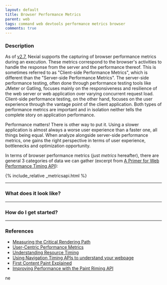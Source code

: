 ```yaml
---
layout: default
title: Browser Performance Metrics
parent: web
tags: command web devtools performance metrics browser
comments: true
---
```


### Description
As of [v2.7](../../release/nexial-core-v2.7.changelog), Nexial supports the capturing of browser performance metrics 
during an execution. These metrics correspond to the browser's activities to handle the response from the server and 
the performance thereof. This is sometimes referred to as "Client-side Performance Metrics", which is different than 
the "Server-side Performance Metrics". The server-side performance testing, often done through performance testing tools 
like JMeter or Gatling, focuses mainly on the responsiveness and resilience of the web server or web application over 
varying concurrent request load. Client-side performance testing, on the other hand, focuses on the user experience 
through the vantage point of the client application. Both types of performance metrics are important and in isolation 
neither tells the complete story on application performance.

Performance matters! There is other way to put it. Using a slower application is almost always a worse user experience 
than a faster one, all things being equal. When analyze alongside server-side performance metrics, one gains the right 
perspective in terms of user experience, bottlenecks and optimization opportunity.

In terms of browser performance metrics (just _metrics_ hereafter), there are general 3 categories of data we can 
gather (excerpt from <a href="http://siusin.github.io/perf-timing-primer/" class="external-link" target="_nexial_link">
A Primer for Web Performance Timing API</a>):

{% include_relative _metricsapi.html %}


-----

### What does it look like?

-----

### How do I get started?

-----

### References
<ul>
<li><a href="https://developers.google.com/web/fundamentals/performance/critical-rendering-path/measure-crp" class="external-link" target="_nexial_link">Measuring the Critical Rendering Path</a></li>
<li><a href="https://developers.google.com/web/fundamentals/performance/user-centric-performance-metrics" class="external-link" target="_nexial_link">User-Centric Performance Metrics</a></li>
<li><a href="https://developers.google.com/web/tools/chrome-devtools/network/understanding-resource-timing" class="external-link" target="_nexial_link">Understanding Resource Timing</a></li>
<li><a href="https://community.akamai.com/customers/s/article/Using-Navigation-Timing-APIs-to-understand-your-webpage?language=en_US" class="external-link" target="_nexial_link">Using Navigation Timing APIs to understand your webpage</a></li>
<li><a href="https://gtmetrix.com/blog/first-contentful-paint-explained/" class="external-link" target="_nexial_link">First Content Paint Explained</a></li>
<li><a href="https://www.sitepen.com/blog/improving-performance-with-the-paint-timing-api/" class="external-link" target="_nexial_link">Improving Performance with the Paint Riming API</a></li>
</ul>
ne